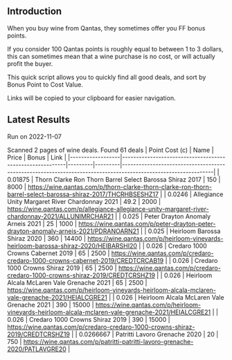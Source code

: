 ## Introduction

When you buy wine from Qantas, they sometimes offer you FF bonus points. 

If you consider 100 Qantas points is roughly equal to between 1 to 3 dollars, this can sometimes mean that a wine purchase is no cost, or will actually profit the buyer.

This quick script allows you to quickly find all good deals, and sort by Bonus Point to Cost Value.

Links will be copied to your clipboard for easier navigation.

## Latest Results

Run on 2022-11-07

Scanned 2 pages of wine deals.
Found 61 deals
|   Point Cost (c) | Name                                                     |   Price |   Bonus | Link                                                                                                          |
|------------------|----------------------------------------------------------|---------|---------|---------------------------------------------------------------------------------------------------------------|
|        0.01875   | Thorn Clarke Ron Thorn Barrel Select Barossa Shiraz 2017 |   150   |    8000 | https://wine.qantas.com/p/thorn-clarke-thorn-clarke-ron-thorn-barrel-select-barossa-shiraz-2017/THCRHBSESHZ17 |
|        0.0246    | Allegiance Unity Margaret River Chardonnay 2021          |    49.2 |    2000 | https://wine.qantas.com/p/allegiance-allegiance-unity-margaret-river-chardonnay-2021/ALLUNIMRCHAR21           |
|        0.025     | Peter Drayton Anomaly Arneis 2021                        |    25   |    1000 | https://wine.qantas.com/p/peter-drayton-peter-drayton-anomaly-arneis-2021/PDRANOARN21                         |
|        0.025     | Heirloom Barossa Shiraz 2020                             |   360   |   14400 | https://wine.qantas.com/p/heirloom-vineyards-heirloom-barossa-shiraz-2020/HEIBARSHI20                         |
|        0.026     | Credaro 1000 Crowns Cabernet 2019                        |    65   |    2500 | https://wine.qantas.com/p/credaro-credaro-1000-crowns-cabernet-2019/CREDTCRCAB19                              |
|        0.026     | Credaro 1000 Crowns Shiraz 2019                          |    65   |    2500 | https://wine.qantas.com/p/credaro-credaro-1000-crowns-shiraz-2019/CREDTCRSHZ19                                |
|        0.026     | Heirloom Alcala McLaren Vale Grenache 2021               |    65   |    2500 | https://wine.qantas.com/p/heirloom-vineyards-heirloom-alcala-mclaren-vale-grenache-2021/HEIALCGRE21           |
|        0.026     | Heirloom Alcala McLaren Vale Grenache 2021               |   390   |   15000 | https://wine.qantas.com/p/heirloom-vineyards-heirloom-alcala-mclaren-vale-grenache-2021/HEIALCGRE21           |
|        0.026     | Credaro 1000 Crowns Shiraz 2019                          |   390   |   15000 | https://wine.qantas.com/p/credaro-credaro-1000-crowns-shiraz-2019/CREDTCRSHZ19                                |
|        0.0266667 | Patritti Lavoro Grenache 2020                            |    20   |     750 | https://wine.qantas.com/p/patritti-patritti-lavoro-grenache-2020/PATLAVGRE20                                  |

